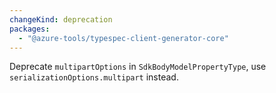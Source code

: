 ```yaml
---
changeKind: deprecation
packages:
  - "@azure-tools/typespec-client-generator-core"
---
```


Deprecate `multipartOptions` in `SdkBodyModelPropertyType`, use `serializationOptions.multipart` instead.